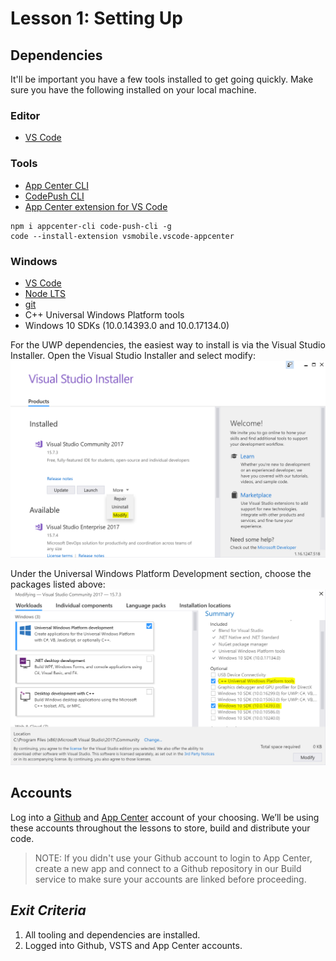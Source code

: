 # Lesson 1: Setting Up

## Dependencies
It'll be important you have a few tools installed to get going quickly. Make sure you have the following installed on your local machine.

### Editor
- [VS Code](https://code.visualstudio.com/download)

### Tools
- [App Center CLI](https://www.npmjs.com/package/appcenter-cli)
- [CodePush CLI](https://www.npmjs.com/package/code-push-cli)
- [App Center extension for VS Code](https://github.com/Microsoft/vscode-appcenter)
```
npm i appcenter-cli code-push-cli -g
code --install-extension vsmobile.vscode-appcenter
```

### Windows
- [VS Code](https://code.visualstudio.com/download)
- [Node LTS](https://nodejs.org/en/)
- [git](https://git-scm.com/)
- C++ Universal Windows Platform tools
- Windows 10 SDKs (10.0.14393.0 and 10.0.17134.0)

For the UWP dependencies, the easiest way to install is via the Visual Studio Installer. Open the Visual Studio Installer and select modify:
![Modify VS 2017](img/ModifyVS2017.PNG)

Under the Universal Windows Platform Development section, choose the packages listed above:
![Update VS 2017](img/UpdateVS2017.PNG)

## Accounts
Log into a [Github](https://github.com) and [App Center](https://appcenter.ms) account of your choosing. We’ll be using these accounts throughout the lessons to store, build and distribute your code. 

> NOTE: If you didn't use your Github account to login to App Center, create a new app and connect to a Github repository in our Build service to make sure your accounts are linked before proceeding.

## _Exit Criteria_
1. All tooling and dependencies are installed.
2. Logged into Github, VSTS and App Center accounts.

